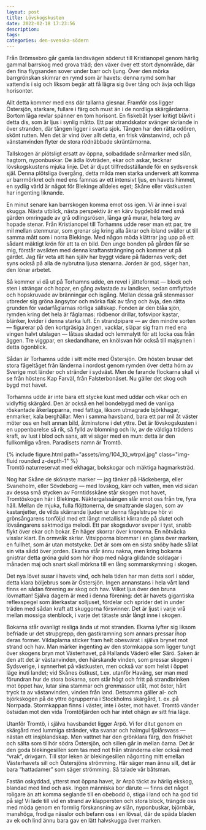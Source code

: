 ```yaml
---
layout: post
title: Lövskogskusten
date: 2022-02-18 17:23:56
description:
tags:
categories: den-svenska-södern
---
```


Från Brömsebro går gamla landsvägen söderut till Kristianopel genom härlig gammal barrskog med grova träd; den växer över ett stort dynområde, där den fina flygsanden sover under barr och ljung. Över den mörka barrgrönskan skimrar en rymd som är havets: denna rymd som har vattendis i sig och liksom begär att få lägra sig över tång och ävja och låga horisonter.

Allt detta kommer med ens där tallarna glesnar. Framför oss ligger Östersjön, starkare, fullare i färg och must än i de nordliga skärgårdarna. Bortom låga revlar spänner en tom horisont. En fiskebåt lyser kritigt blåvit i detta dis, som är ljus i synlig måtto. Ett par strandskator svänger skriande in över stranden, där tången ligger i svarta sjok. Tången har den rätta odören, skönt rutten. Men det är vind över allt detta, en frisk vänstanvind, och på vänstanvinden flyter de stora rödnäbbade skräntärnorna.

Tallskogen är plötsligt ersatt av öppna, solbaddade snårmarker med slån, hagtorn, nyponbuskar. De ädla lövträden, ekar och askar, tecknar lövskogskustens mjuka linje. Det är djupt tillfredsställande för en sydsvensk själ. Denna plötsliga övergång, detta milda men starka underverk att komma ur barrmörkret och med ens famnas av ett intensivt ljus, en havets himmel, en sydlig värld är något för Blekinge alldeles eget; Skåne eller västkusten har ingenting liknande.

En minut senare kan barrskogen komma emot oss igen. Vi är inne i sval skugga. Nästa utblick, nästa perspektiv är en kärv bygdebild med små gärden omringade av grå odlingsrösen, långa grå murar, hela torg av hopade stenar. Från Kristianopel till Torhamns udde reser man ett par, tre mil mellan stenmurar, som grenar sig kring alla åkrar och ibland sväller ut till samma mått som i norra Blekinge. Med någon möda klättrar jag upp på ett sådant mäktigt krön för att ta en bild. Den unge bonden på gården får se mig, förstår avsikten med denna kraftansträngning och kommer ut på gärdet. Jag får veta att han själv har byggt vidare på fädernas verk; det syns också på alla de nybrutna ljusa stenarna. Jorden är god, säger han, den lönar arbetet.

Så kommer vi då ut på Torhamns udde, en revel i jätteformat &mdash; block och sten i strängar och hopar, en gång avlastade av landisen, sedan omflyttade och hopskruvade av bränningar och isgång. Mellan dessa grå stenmassor utbreder sig gröna ängsytor och mörka flak av tång och ävja, den rätta grunden för vadarfåglarnas rörliga sällskap. Fonden är den blåa sjön, rymden kring det hela är fåglarnas: rödbenor drillar, tofsvipor kastar, blänker, kvider i denna starka luft. En strandpipare &mdash; av den mindre sorten &mdash; figurerar på den kortgräsiga ängen, vacklar, släpar sig fram med ena vingen halvt utslagen &mdash; låtsas skadad och lemmalytt för att locka oss från äggen. Tre viggpar, en skedandhane, en knölsvan hör också till majsynen i detta ögonblick.

Sådan är Torhamns udde i sitt möte med Östersjön. Om hösten brusar det stora fågeltåget från länderna i nordost genom rymden över detta hörn av Sverige mot länder och stränder i sydväst. Men de farande flockarna skall vi se från höstens Kap Farväl, från Falsterbonäset. Nu gäller det skog och bygd mot havet.

Torhamns udde är inte bara ett stycke kust med uddar och vikar och en vidlyftig skärgård. Den är också en hel bondebygd med de vanliga röskantade åkerlapparna, med fattiga, liksom utmagrade björkhagar, enmarker, kala berghällar. Men i samma havsband, bara ett par mil åt väster möter oss en helt annan bild, åtminstone i det yttre. Det är lövskogskusten i en uppenbarelse så rik, så fylld av blomning och liv, av de väldiga trädens kraft, av lust i blod och sans, att vi säger med en mun: detta är den fullkomliga våren. Paradisets namn är Tromtö.

<div class="row mt-3">
    <div class="col-sm mt-3 mt-md-0">
        {% include figure.html path="assets/img/104_10_wtrpxl.jpg" class="img-fluid rounded z-depth-1" %}
    </div>
</div>
<div class="caption">
    Tromtö naturreservat med ekhagar, bokskogar och mäktiga hagmarksträd.
</div>

Nog har Skåne de skönaste marker &mdash; jag tänker på Häckeberga, eller Svaneholm, eller Sövdeborg &mdash; med lövskog, kärr och vatten, men vid sidan av dessa små stycken av Forntidsskåne står skogen mot havet, Tromtöskogen här i Blekinge. Näktergalssången slår emot oss från tre, fyra håll. Mellan de mjuka, fulla flöjttonerna, de smattrande slagen, som av kastanjetter, de vilda skärrande ljuden ur denna fågelstrupe hör vi grönsångarens tonföljd med ett långt metalliskt klirrande på slutet och lövsångarens saktmodiga melodi. Ett par skogsduvor sveper i tyst, snabb flykt över ekar och bokar. En häger skorrar över kronorna. En nötväcka visslar klart. En ormvråk skriar. Vitsipporna blommar i en glans över marken, en fullhet, som är utan motstycke. Det är som om en sista snöby hade sållat sin vita sådd över jorden. Ekarna står ännu nakna, men kring bokarna gnistrar detta gröna guld som hör ihop med några glidande soldagar i månaden maj och snart skall mörkna till en lång sommarskymning i skogen.

Det nya lövet susar i havets vind, och hela tiden har man detta sorl i söder, detta klara böljebrus som är Östersjön. Ingen annanstans i hela vårt land finns en sådan förening av skog och hav. Vilket ljus över den bruna lövmattan! Själva dagern är med i denna förening: det är havets gigantiska reflexspegel som återkastar solljuset, fördelar och sprider det in under träden med sådan kraft att skuggorna försvinner. Det är ljust i varje vrå mellan mossiga stenblock, i varje det tätaste snår långt inne i skogen.

Bokarna står ovanligt resliga ända ut mot stranden. Ekarna lyfter sig liksom befriade ur det strupgrepp, den gastkramning som annars pressar ihop deras former. Vildaplarna sticker fram helt obesvärat i själva brynet mot strand och hav. Man märker ingenting av den stormkappa som ligger tungt över skogens bryn mot Västerhavet, på Hallands Väderö eller Särö. Saken är den att det är västanvinden, den härskande vinden, som pressar skogen i Sydsverige, i synnerhet på västkusten, men också var som helst i öppet läge inuti landet; vid Skånes östkust, t.ex. utanför Haväng, ser man med förundran hur de stora bokarna, som står högt och fritt på strandbrinken mot öppet hav, lutar sina stammar och grenmassor utåt, mot öster, hårt tryck ta av västanvinden, vinden från land. Detsamma gäller al- och björkskogen på de yttre ögrupperna i Stockholms skärgård, t. ex. på Norrpada. Stormkappan finns i väster, inte i öster, mot havet. Tromtö vänder östsidan mot den vida Tromtöfjärden och har intet ohägn av sitt fria läge.

Utanför Tromtö, i själva havsbandet ligger Arpö. Vi for ditut genom en skärgård med lummiga stränder, vita svanar och halmgul fjolårsvass &mdash; nästan ett insjölandskap. Men vattnet har den grönklara färg, den friskhet och sälta som tillhör södra Östersjön, och sillen går in mellan öarna. Det är den goda blekingesillen som tas med not från stränderna eller också med &#8220;vrak&#8221;, drivgarn. Till stor leken är blekingesillen någonting mitt emellan Västerhavets sill och Östersjöns strömming. Här säger man ännu sill, det är bara &#8220;hattadamer&#8221; som säger strömming. Så talade vår båtsman.

Fastän oskyddad, ytterst mot öppna havet, är Arpö täckt av härlig ekskog, blandad med lind och ask. Ingen människa bor därute &mdash; finns det något roligare än att komma seglande till en obebodd ö, stiga i land och ha god tid på sig! Vi lade till vid en strand av klappersten och stora block, trängde oss med möda genom en formlig förskansning av slån, nyponbuskar, björnbär, manshöga, frodiga nässlor och befann oss i en lövsal, där de späda bladen av ek och lind ännu bara gav en lätt halvskugga över marken.
